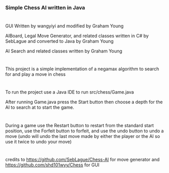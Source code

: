 ### Simple Chess AI written in Java

#
 GUI Written by wangyiyi and modified by Graham Young

 AIBoard, Legal Move Generator, and related classes written in C# by SebLague and converted to Java by Graham Young

 AI Search and related classes written by Graham Young
#
This project is a simple implementation of a negamax algorithm to 
search for and play a move in chess

#
To run the project use a Java IDE to run src/chess/Game.java

After running Game.java press the Start button then choose a depth for the AI to search at to start the game.
#
During a game use the Restart button to restart from the standard start position,
use the Forfeit button to forfeit,
and use the undo button to undo a move (undo will undo the last move made by either the player or the AI so use it twice to undo your move)



#
credits to 
https://github.com/SebLague/Chess-AI for move generator and
https://github.com/shd101wyy/Chess for GUI

